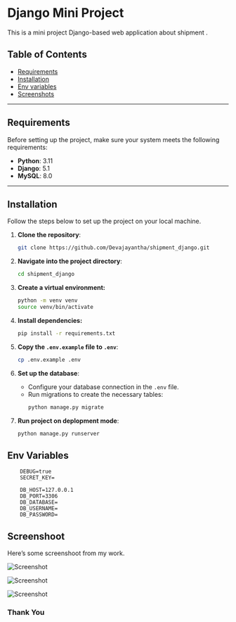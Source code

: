 # Django Mini Project

This is a mini project Django-based web application about shipment .

## Table of Contents
- [Requirements](#requirements)
- [Installation](#installation)
- [Env variables](#envvariables)
- [Screenshots](#screehot)
---

## Requirements

Before setting up the project, make sure your system meets the following requirements:

- **Python**: 3.11
- **Django**: 5.1
- **MySQL**:  8.0

---

## Installation

Follow the steps below to set up the project on your local machine.

1. **Clone the repository**:
    ```bash
    git clone https://github.com/Devajayantha/shipment_django.git
    ```

2. **Navigate into the project directory**:
    ```bash
    cd shipment_django
    ```

3. **Create a virtual environment:**
    ```bash
    python -m venv venv
    source venv/bin/activate
    ```
4. **Install dependencies:**
    ```bash
    pip install -r requirements.txt
    ```

5. **Copy the `.env.example` file to `.env`**:
    ```bash
    cp .env.example .env
    ```

6. **Set up the database**:
    - Configure your database connection in the `.env` file.
    - Run migrations to create the necessary tables:
      ```bash
      python manage.py migrate
      ```

7. **Run project on deplopment mode**:
      ```bash
      python manage.py runserver
      ```

## Env Variables

        DEBUG=true
        SECRET_KEY=

        DB_HOST=127.0.0.1
        DB_PORT=3306
        DB_DATABASE=
        DB_USERNAME=
        DB_PASSWORD=
        
## Screenshoot

Here’s some screenshoot from my work.

![Screenshot](https://devajayantha.github.io/assets/image-sm/image1.png)

![Screenshot](https://devajayantha.github.io/assets/image-sm/image2.png)

![Screenshot](https://devajayantha.github.io/assets/image-sm/image3.png)

### Thank You
